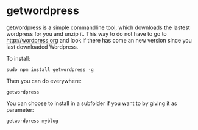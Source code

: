 getwordpress
============

getwordpress is a simple commandline tool, which downloads the lastest wordpress for you and unzip it. This way to do not have to go to http://wordpress.org and look if there has come an new version since you last downloaded Wordpress.

To install: 

```
sudo npm install getwordpress -g
```

Then you can do everywhere:

```
getwordpress
```

You can choose to install in a subfolder if you want to by giving it as parameter:

```
getwordpress myblog
```
